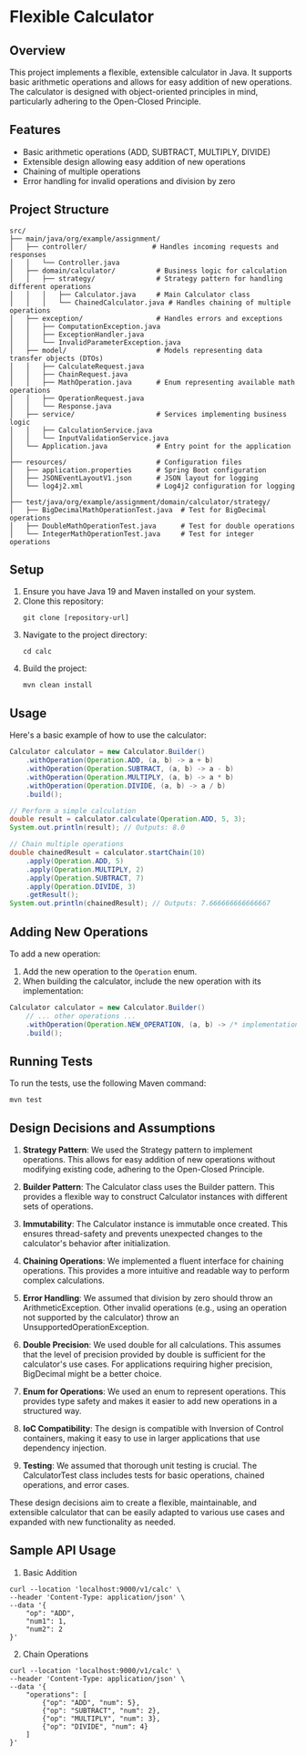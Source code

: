 # Flexible Calculator

## Overview
This project implements a flexible, extensible calculator in Java. It supports basic arithmetic operations and allows for easy addition of new operations. The calculator is designed with object-oriented principles in mind, particularly adhering to the Open-Closed Principle.

## Features
- Basic arithmetic operations (ADD, SUBTRACT, MULTIPLY, DIVIDE)
- Extensible design allowing easy addition of new operations
- Chaining of multiple operations
- Error handling for invalid operations and division by zero

## Project Structure
```
src/
├── main/java/org/example/assignment/
│   ├── controller/                # Handles incoming requests and responses
│   │   └── Controller.java
│   ├── domain/calculator/          # Business logic for calculation
│   │   ├── strategy/               # Strategy pattern for handling different operations
│   │   │   ├── Calculator.java     # Main Calculator class
│   │   │   └── ChainedCalculator.java # Handles chaining of multiple operations
│   ├── exception/                  # Handles errors and exceptions
│   │   ├── ComputationException.java
│   │   ├── ExceptionHandler.java
│   │   └── InvalidParameterException.java
│   ├── model/                      # Models representing data transfer objects (DTOs)
│   │   ├── CalculateRequest.java
│   │   ├── ChainRequest.java
│   │   ├── MathOperation.java      # Enum representing available math operations
│   │   ├── OperationRequest.java
│   │   └── Response.java
│   ├── service/                    # Services implementing business logic
│   │   ├── CalculationService.java
│   │   └── InputValidationService.java
│   └── Application.java            # Entry point for the application
│
├── resources/                      # Configuration files
│   ├── application.properties      # Spring Boot configuration
│   ├── JSONEventLayoutV1.json      # JSON layout for logging
│   └── log4j2.xml                  # Log4j2 configuration for logging
│
├── test/java/org/example/assignment/domain/calculator/strategy/
│   ├── BigDecimalMathOperationTest.java  # Test for BigDecimal operations
│   ├── DoubleMathOperationTest.java      # Test for double operations
│   └── IntegerMathOperationTest.java     # Test for integer operations

```

## Setup
1. Ensure you have Java 19 and Maven installed on your system.
2. Clone this repository:
   ```
   git clone [repository-url]
   ```
3. Navigate to the project directory:
   ```
   cd calc
   ```
4. Build the project:
   ```
   mvn clean install
   ```

## Usage
Here's a basic example of how to use the calculator:

```java
Calculator calculator = new Calculator.Builder()
    .withOperation(Operation.ADD, (a, b) -> a + b)
    .withOperation(Operation.SUBTRACT, (a, b) -> a - b)
    .withOperation(Operation.MULTIPLY, (a, b) -> a * b)
    .withOperation(Operation.DIVIDE, (a, b) -> a / b)
    .build();

// Perform a simple calculation
double result = calculator.calculate(Operation.ADD, 5, 3);
System.out.println(result); // Outputs: 8.0

// Chain multiple operations
double chainedResult = calculator.startChain(10)
    .apply(Operation.ADD, 5)
    .apply(Operation.MULTIPLY, 2)
    .apply(Operation.SUBTRACT, 7)
    .apply(Operation.DIVIDE, 3)
    .getResult();
System.out.println(chainedResult); // Outputs: 7.666666666666667
```

## Adding New Operations
To add a new operation:

1. Add the new operation to the `Operation` enum.
2. When building the calculator, include the new operation with its implementation:

```java
Calculator calculator = new Calculator.Builder()
    // ... other operations ...
    .withOperation(Operation.NEW_OPERATION, (a, b) -> /* implementation */)
    .build();
```

## Running Tests
To run the tests, use the following Maven command:
```
mvn test
```

## Design Decisions and Assumptions

1. **Strategy Pattern**: We used the Strategy pattern to implement operations. This allows for easy addition of new operations without modifying existing code, adhering to the Open-Closed Principle.

2. **Builder Pattern**: The Calculator class uses the Builder pattern. This provides a flexible way to construct Calculator instances with different sets of operations.

3. **Immutability**: The Calculator instance is immutable once created. This ensures thread-safety and prevents unexpected changes to the calculator's behavior after initialization.

4. **Chaining Operations**: We implemented a fluent interface for chaining operations. This provides a more intuitive and readable way to perform complex calculations.

5. **Error Handling**: We assumed that division by zero should throw an ArithmeticException. Other invalid operations (e.g., using an operation not supported by the calculator) throw an UnsupportedOperationException.

6. **Double Precision**: We used double for all calculations. This assumes that the level of precision provided by double is sufficient for the calculator's use cases. For applications requiring higher precision, BigDecimal might be a better choice.

7. **Enum for Operations**: We used an enum to represent operations. This provides type safety and makes it easier to add new operations in a structured way.

8. **IoC Compatibility**: The design is compatible with Inversion of Control containers, making it easy to use in larger applications that use dependency injection.

9. **Testing**: We assumed that thorough unit testing is crucial. The CalculatorTest class includes tests for basic operations, chained operations, and error cases.

These design decisions aim to create a flexible, maintainable, and extensible calculator that can be easily adapted to various use cases and expanded with new functionality as needed.


## Sample API Usage

1. Basic Addition

```
curl --location 'localhost:9000/v1/calc' \
--header 'Content-Type: application/json' \
--data '{
    "op": "ADD",
    "num1": 1,
    "num2": 2
}'

```
2. Chain Operations

```
curl --location 'localhost:9000/v1/calc' \
--header 'Content-Type: application/json' \
--data '{
    "operations": [
        {"op": "ADD", "num": 5},
        {"op": "SUBTRACT", "num": 2},
        {"op": "MULTIPLY", "num": 3},
        {"op": "DIVIDE", "num": 4}
    ]
}'


```